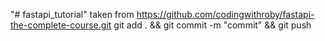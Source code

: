 "# fastapi_tutorial" 
taken from https://github.com/codingwithroby/fastapi-the-complete-course.git
git add . && git commit -m "commit" && git push
